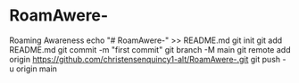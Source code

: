 # RoamAwere-
Roaming Awareness 
echo "# RoamAwere-" >> README.md
git init
git add README.md
git commit -m "first commit"
git branch -M main
git remote add origin https://github.com/christensenquincy1-alt/RoamAwere-.git
git push -u origin main
